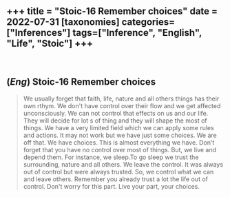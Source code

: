 +++
title = "Stoic-16 Remember choices"
date = 2022-07-31
[taxonomies]
categories=["Inferences"]
tags=["Inference", "English", "Life", "Stoic"]
+++
---
<br>

## (*Eng*) Stoic-16 Remember choices
> We usually forget that faith, life, nature and all others things has their own rthym. We don't have control over their flow and we get affected unconsciously. We can not control that effects on us and our life. They will decide for lot s of thing and they will shape the most of things. We have a very limited field which we can apply some rules and actions. It may not work but we have just some choices. We are off that. We have choices. This is almost everything we have. Don't forget that you have no control over most of things. But, we live and depend them. For instance, we sleep.To go sleep we trust the surrounding, nature and all others. We leave the control. It was always out of control but were always trusted. So, we control what we can and leave others. Remember you already trust a lot the life out of control. Don't worry for this part. Live your part, your choices.